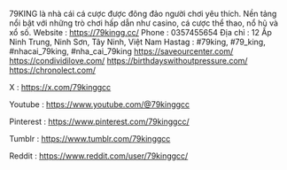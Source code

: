 79KING là nhà cái cá cược được đông đảo người chơi yêu thích. Nền tảng nổi bật với những trò chơi hấp dẫn như casino, cá cược thể thao, nổ hũ và xổ số.
Website : https://79kingg.cc/
Phone : 0357455654
Địa chỉ : 12 Ấp Ninh Trung, Ninh Sơn, Tây Ninh, Việt Nam
Hastag : #79king, #79_king, #nhacai_79king, #nha_cai_79king
https://saveourcenter.com/
https://condividilove.com/
https://birthdayswithoutpressure.com/
https://chronolect.com/


X : https://x.com/79kinggcc

Youtube : https://www.youtube.com/@79kinggcc

Pinterest : https://www.pinterest.com/79kinggcc/

Tumblr : https://www.tumblr.com/79kinggcc

Reddit : https://www.reddit.com/user/79kinggcc/